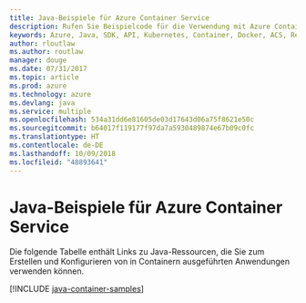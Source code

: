```yaml
---
title: Java-Beispiele für Azure Container Service
description: Rufen Sie Beispielcode für die Verwendung mit Azure Container Service aus Ihren Java-Apps ab.
keywords: Azure, Java, SDK, API, Kubernetes, Container, Docker, ACS, Registrierung, Images
author: rloutlaw
ms.author: routlaw
manager: douge
ms.date: 07/31/2017
ms.topic: article
ms.prod: azure
ms.technology: azure
ms.devlang: java
ms.service: multiple
ms.openlocfilehash: 534a31dd6e81605de03d17643d06a75f8621e50c
ms.sourcegitcommit: b64017f119177f97da7a5930489874e67b09c0fc
ms.translationtype: HT
ms.contentlocale: de-DE
ms.lasthandoff: 10/09/2018
ms.locfileid: "48893641"
---
```

# <a name="java-samples-for-azure-container-service"></a>Java-Beispiele für Azure Container Service

Die folgende Tabelle enthält Links zu Java-Ressourcen, die Sie zum Erstellen und Konfigurieren von in Containern ausgeführten Anwendungen verwenden können.

[!INCLUDE [java-container-samples](includes/java-container-samples.md)]